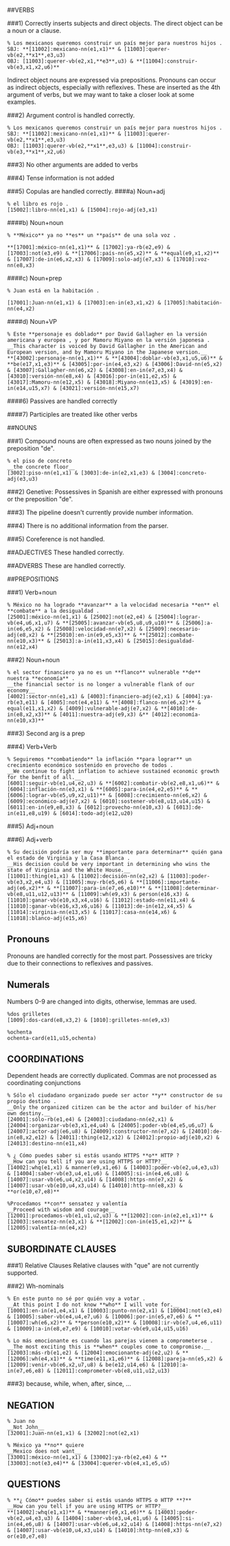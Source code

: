 ##VERBS

###1) Correctly inserts subjects and  direct objects. The direct object can be a noun or a clause.

```
% Los mexicanos queremos construir un país mejor para nuestros hijos . 
SBJ: **[11002]:mexicano-nn(e1,x1)** & [11003]:querer-vb(e2,**x1**,e3,u3) 
OBJ: [11003]:querer-vb(e2,x1,**e3**,u3) & **[11004]:construir-vb(e3,x1,x2,u6)** 
```

Indirect object nouns are expressed via prepositions. Pronouns can occur as indirect objects, especially with reflexives. These are inserted as the 4th argument of verbs, but we may want to take a closer look at some examples.


###2) Argument control is handled correctly.

```
% Los mexicanos queremos construir un país mejor para nuestros hijos . 
SBJ: **[11002]:mexicano-nn(e1,x1)** & [11003]:querer-vb(e2,**x1**,e3,u3) 
OBJ: [11003]:querer-vb(e2,**x1**,e3,u3) & [11004]:construir-vb(e3,**x1**,x2,u6)
```

###3) No other arguments are added to verbs

###4) Tense information is not added

###5) Copulas are handled correctly.
####a) Noun+adj

```
% el libro es rojo .
[15002]:libro-nn(e1,x1) & [15004]:rojo-adj(e3,x1)
```

####b) Noun+noun

```
% **México** ya no **es** un **país** de una sola voz .

**[17001]:méxico-nn(e1,x1)** & [17002]:ya-rb(e2,e9) & [17003]:not(e3,e9) & **[17006]:país-nn(e5,x2)** & **equal(e9,x1,x2)** & [17007]:de-in(e6,x2,x3) & [17009]:solo-adj(e7,x3) & [17010]:voz-nn(e8,x3)
```

####c) Noun+prep

```
% Juan está en la habitación .

[17001]:Juan-nn(e1,x1) & [17003]:en-in(e3,x1,x2) & [17005]:habitación-nn(e4,x2)
```

####d) Noun+VP

```
% Este **personaje es doblado** por David Gallagher en la versión americana y europea , y por Mamoru Miyano en la versión japonesa .
__This character is voiced by David Gallagher in the American and European version, and by Mamoru Miyano in the Japanese version.__
**[43002]:personaje-nn(e1,x1)** & **[43004]:doblar-vb(e3,x1,u5,u6)** & **be(e17,x1,e3)** & [43005]:por-in(e4,e3,x2) & [43006]:David-nn(e5,x2) & [43007]:Gallagher-nn(e6,x2) & [43008]:en-in(e7,e3,x4) & [43010]:versión-nn(e8,x4) & [43016]:por-in(e11,e2,x5) & [43017]:Mamoru-nn(e12,x5) & [43018]:Miyano-nn(e13,x5) & [43019]:en-in(e14,u15,x7) & [43021]:versión-nn(e15,x7)
```

####6) Passives are handled correctly

####7) Participles are treated like other verbs


##NOUNS

###1) Compound nouns are often expressed as two nouns joined by the preposition "de".

```
% el piso de concreto 
__the concrete floor__
[3002]:piso-nn(e1,x1) & [3003]:de-in(e2,x1,e3) & [3004]:concreto-adj(e3,u3)
```

###2) Genetive: Possessives in Spanish are either expressed with pronouns or the preposition "de".

###3) The pipeline doesn't currently provide number information.

###4) There is no additional information from the parser.

###5) Coreference is not handled.

##ADJECTIVES
These handled correctly.

##ADVERBS
These are handled correctly.

##PREPOSITIONS

###1) Verb+noun

```
% México no ha logrado **avanzar** a la velocidad necesaria **en** el **combate** a la desigualdad .
[25001]:méxico-nn(e1,x1) & [25002]:not(e2,e4) & [25004]:lograr-vb(e4,u6,x1,u7) & **[25005]:avanzar-vb(e5,u8,u9,u10)** & [25006]:a-in(e6,e5,x2) & [25008]:velocidad-nn(e7,x2) & [25009]:necesario-adj(e8,x2) & **[25010]:en-in(e9,e5,x3)** & **[25012]:combate-nn(e10,x3)** & [25013]:a-in(e11,x3,x4) & [25015]:desigualdad-nn(e12,x4)
```

###2) Noun+noun

```
% el sector financiero ya no es un **flanco** vulnerable **de** nuestra **economía** .
__the financial sector is no longer a vulnerable flank of our economy__
[4002]:sector-nn(e1,x1) & [4003]:financiero-adj(e2,x1) & [4004]:ya-rb(e3,e11) & [4005]:not(e4,e11) & **[4008]:flanco-nn(e6,x2)** & equal(e11,x1,x2) & [4009]:vulnerable-adj(e7,x2) & **[4010]:de-in(e8,x2,x3)** & [4011]:nuestra-adj(e9,x3) &** [4012]:economía-nn(e10,x3)**
```

###3) Second arg is a prep

###4) Verb+Verb

```
% Seguiremos **combatiendo** la inflación **para lograr** un crecimiento económico sostenido en provecho de todos .
__We continue to fight inflation to achieve sustained economic growth for the benfit of all.__
[6001]:seguir-vb(e1,u4,e2,u3) & **[6002]:combatir-vb(e2,e8,x1,u6)** & [6004]:inflación-nn(e3,x1) & **[6005]:para-in(e4,e2,e5)** & **[6006]:lograr-vb(e5,u9,x2,u11)** & [6008]:crecimiento-nn(e6,x2) & [6009]:económico-adj(e7,x2) & [6010]:sostener-vb(e8,u13,u14,u15) & [6011]:en-in(e9,e8,x3) & [6012]:provecho-nn(e10,x3) & [6013]:de-in(e11,e8,u19) & [6014]:todo-adj(e12,u20)
```

###5) Adj+noun

###6) Adj+verb
```
% Su decisión podría ser muy **importante para determinar** quién gana el estado de Virginia y la Casa Blanca .
__His decision could be very important in determining who wins the state of Virginia and the White House.__
[11001]:thing(e1,x1) & [11002]:decisión-nn(e2,x2) & [11003]:poder-vb(e3,x2,e4,u3) & [11005]:muy-rb(e5,e6) & **[11006]:importante-adj(e6,x2)** & **[11007]:para-in(e7,e6,e10)** & **[11008]:determinar-vb(e8,u11,u12,u13)** & [11009]:wh(e9,x3) & person(e16,x3) & [11010]:ganar-vb(e10,x3,x4,u16) & [11012]:estado-nn(e11,x4) & [11010]:ganar-vb(e16,x3,x6,u16) & [11013]:de-in(e12,x4,x5) & [11014]:virginia-nn(e13,x5) & [11017]:casa-nn(e14,x6) & [11018]:blanco-adj(e15,x6)
```
## Pronouns
Pronouns are handled correctly for the most part. Possessives are tricky due to their connections to reflexives and passives.

## Numerals
Numbers 0-9 are changed into digits, otherwise, lemmas are used.

```
%dos grilletes
[1009]:dos-card(e8,x3,2) & [1010]:grilletes-nn(e9,x3)

%ochenta
ochenta-card(e11,u15,ochenta)
```

## COORDINATIONS
Dependent heads are correctly duplicated. Commas are not processed as coordinating conjunctions

```
% Sólo el ciudadano organizado puede ser actor **y** constructor de su propio destino .
__Only the organized citizen can be the actor and builder of his/her own destiny.__
[24001]:sólo-rb(e1,e4) & [24003]:ciudadano-nn(e2,x1) & [24004]:organizar-vb(e3,x1,e4,u4) & [24005]:poder-vb(e4,e5,u6,u7) & [24007]:actor-adj(e6,u8) & [24009]:constructor-nn(e7,x2) & [24010]:de-in(e8,x2,e12) & [24011]:thing(e12,x12) & [24012]:propio-adj(e10,x2) & [24013]:destino-nn(e11,x4)

% ¿ Cómo puedes saber si estás usando HTTPS **o** HTTP ?
__How can you tell if you are using HTTPS or HTTP?__
[14002]:whq(e1,x1) & manner(e9,x1,e6) & [14003]:poder-vb(e2,u4,e3,u3) & [14004]:saber-vb(e3,u4,e1,u6) & [14005]:si-in(e4,e6,u8) & [14007]:usar-vb(e6,u4,x2,u14) & [14008]:https-nn(e7,x2) & [14007]:usar-vb(e10,u4,x3,u14) & [14010]:http-nn(e8,x3) & **or(e10,e7,e8)**

%Procedamos **con** sensatez y valentía 
__Proceed with wisdom and courage__
[12001]:procedamos-vb(e1,u1,u2,u3) & **[12002]:con-in(e2,e1,x1)** & [12003]:sensatez-nn(e3,x1) & **[12002]:con-in(e15,e1,x2)** & [12005]:valentía-nn(e4,x2)
```

## SUBORDINATE CLAUSES

###1) Relative Clauses
Relative clauses with "que" are not currently supported.

###2) Wh-nominals

```
% En este punto no sé por quién voy a votar .
__At this point I do not know **who** I will vote for.__
[10001]:en-in(e1,e4,x1) & [10003]:punto-nn(e2,x1) & [10004]:not(e3,e4) & [10005]:saber-vb(e4,u4,e7,u6) & [10006]:por-in(e5,e7,e6) & **[10007]:wh(e6,x2)** & **person(e10,x2)** & [10008]:ir-vb(e7,u4,e6,u11) & [10009]:a-in(e8,e7,e9) & [10010]:votar-vb(e9,u14,u15,u16)

% Lo más emocionante es cuando las parejas vienen a comprometerse .
__The most exciting this is **when** couples come to compromise.__
[12003]:más-rb(e1,e2) & [12004]:emocionante-adj(e2,u2) & **[12006]:wh(e4,x1)** & **time(e11,x1,e6)** & [12008]:pareja-nn(e5,x2) & [12009]:venir-vb(e6,x2,u7,u8) & be(e12,u14,e6) & [12010]:a-in(e7,e6,e8) & [12011]:comprometer-vb(e8,u11,u12,u13)
```

###3) because, while, when, after, since, ...

## NEGATION

```
% Juan no
__Not John__
[32001]:Juan-nn(e1,x1) & [32002]:not(e2,x1)

% México ya **no** quiere 
__Mexico does not want__
[33001]:méxico-nn(e1,x1) & [33002]:ya-rb(e2,e4) & **[33003]:not(e3,e4)** & [33004]:querer-vb(e4,x1,e5,u5) 
```

## QUESTIONS

```
% **¿ Cómo** puedes saber si estás usando HTTPS o HTTP **?**
__How can you tell if you are using HTTPS or HTTP?__
**[14002]:whq(e1,x1)** & **manner(e9,x1,e6)** & [14003]:poder-vb(e2,u4,e3,u3) & [14004]:saber-vb(e3,u4,e1,u6) & [14005]:si-in(e4,e6,u8) & [14007]:usar-vb(e6,u4,x2,u14) & [14008]:https-nn(e7,x2) & [14007]:usar-vb(e10,u4,x3,u14) & [14010]:http-nn(e8,x3) & or(e10,e7,e8)
```
